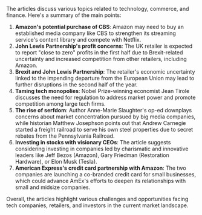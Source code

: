The articles discuss various topics related to technology, commerce, and finance. Here's a summary of the main points:

1. **Amazon's potential purchase of CBS**: Amazon may need to buy an established media company like CBS to strengthen its streaming service's content library and compete with Netflix.
2. **John Lewis Partnership's profit concerns**: The UK retailer is expected to report "close to zero" profits in the first half due to Brexit-related uncertainty and increased competition from other retailers, including Amazon.
3. **Brexit and John Lewis Partnership**: The retailer's economic uncertainty linked to the impending departure from the European Union may lead to further disruptions in the second half of the year.
4. **Taming tech monopolies**: Nobel Prize-winning economist Jean Tirole discusses the need for regulation to address market power and promote competition among large tech firms.
5. **The rise of serfdom**: Author Anne-Marie Slaughter's op-ed downplays concerns about market concentration pursued by big media companies, while historian Matthew Josephson points out that Andrew Carnegie started a freight railroad to serve his own steel properties due to secret rebates from the Pennsylvania Railroad.
6. **Investing in stocks with visionary CEOs**: The article suggests considering investing in companies led by charismatic and innovative leaders like Jeff Bezos (Amazon), Gary Friedman (Restoration Hardware), or Elon Musk (Tesla).
7. **American Express's credit card partnership with Amazon**: The two companies are launching a co-branded credit card for small businesses, which could advance AmEx's efforts to deepen its relationships with small and midsize companies.

Overall, the articles highlight various challenges and opportunities facing tech companies, retailers, and investors in the current market landscape.